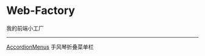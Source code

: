 # Web-Factory
我的前端小工厂
***
[AccordionMenus][1] 手风琴折叠菜单栏

[1]:https://github.com/DDDDanny/Web-Factory/tree/master/AccordionMenus
